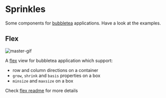 # Sprinkles

Some components for [bubbletea](https://github.com/charmbracelet/bubbletea)
applications. Have a look at the examples.

## Flex

![master-gif](https://user-images.githubusercontent.com/2309241/193480567-ec905b89-7c87-4a55-b6bb-cca2ad1c8969.gif)

A [flex](https://css-tricks.com/snippets/css/a-guide-to-flexbox/) view for
bubbletea application which support:

- row and column directions on a container
- `grow`, `shrink` and `basis` properties on a box
- `minsize` and `maxsize` on a box

Check [flex readme](./flex/README.md) for more details
